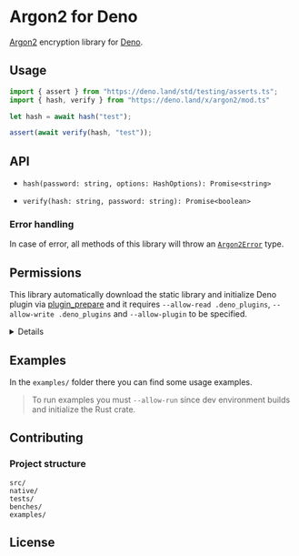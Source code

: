 # Argon2 for Deno

[Argon2](https://github.com/P-H-C/phc-winner-argon2) encryption library for [Deno](https://deno.land).

## Usage
```ts
import { assert } from "https://deno.land/std/testing/asserts.ts";
import { hash, verify } from "https://deno.land/x/argon2/mod.ts"

let hash = await hash("test");

assert(await verify(hash, "test"));
```

## API

- `hash(password: string, options: HashOptions): Promise<string>`

- `verify(hash: string, password: string): Promise<boolean>`

### Error handling

In case of error, all methods of this library will throw an [`Argon2Error`](src/error.ts) type.

## Permissions

This library automatically download the static library and initialize Deno plugin via [plugin_prepare](https://github.com/manyuanrong/deno-plugin-prepare) and it requires `--allow-read .deno_plugins`, `--allow-write .deno_plugins` and `--allow-plugin` to be specified.

<details>

  ```sh
  deno \
    --allow-read .deno_plugins \
    --allow-write .deno_plugins \
    --allow-plugin \
    src/mod.ts
  ```
</details>

## Examples

In the `examples/` folder there you can find some usage examples.

> To run examples you must `--allow-run` since dev environment builds and initialize the Rust crate.

## Contributing

### Project structure
```
src/
native/
tests/
benches/
examples/
```

## License

